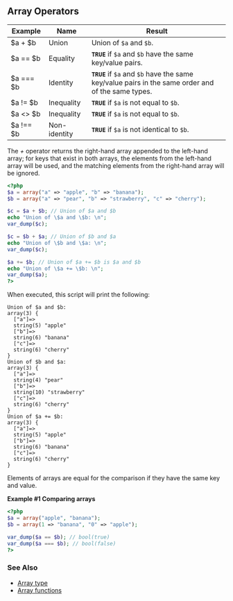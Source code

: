 Array Operators
---------------

| Example    | Name         | Result                                                                                             |
|------------|--------------|----------------------------------------------------------------------------------------------------|
| $a + $b    | Union        | Union of `$a` and `$b`.                                                                            |
| $a == $b   | Equality     | **`TRUE`** if `$a` and `$b` have the same key/value pairs.                                         |
| $a === $b  | Identity     | **`TRUE`** if `$a` and `$b` have the same key/value pairs in the same order and of the same types. |
| $a != $b   | Inequality   | **`TRUE`** if `$a` is not equal to `$b`.                                                           |
| $a \<\> $b | Inequality   | **`TRUE`** if `$a` is not equal to `$b`.                                                           |
| $a !== $b  | Non-identity | **`TRUE`** if `$a` is not identical to `$b`.                                                       |

The *+* operator returns the right-hand array appended to the left-hand
array; for keys that exist in both arrays, the elements from the
left-hand array will be used, and the matching elements from the
right-hand array will be ignored.

``` php
<?php
$a = array("a" => "apple", "b" => "banana");
$b = array("a" => "pear", "b" => "strawberry", "c" => "cherry");

$c = $a + $b; // Union of $a and $b
echo "Union of \$a and \$b: \n";
var_dump($c);

$c = $b + $a; // Union of $b and $a
echo "Union of \$b and \$a: \n";
var_dump($c);

$a += $b; // Union of $a += $b is $a and $b
echo "Union of \$a += \$b: \n";
var_dump($a);
?>
```

When executed, this script will print the following:

    Union of $a and $b:
    array(3) {
      ["a"]=>
      string(5) "apple"
      ["b"]=>
      string(6) "banana"
      ["c"]=>
      string(6) "cherry"
    }
    Union of $b and $a:
    array(3) {
      ["a"]=>
      string(4) "pear"
      ["b"]=>
      string(10) "strawberry"
      ["c"]=>
      string(6) "cherry"
    }
    Union of $a += $b:
    array(3) {
      ["a"]=>
      string(5) "apple"
      ["b"]=>
      string(6) "banana"
      ["c"]=>
      string(6) "cherry"
    }

Elements of arrays are equal for the comparison if they have the same
key and value.

**Example \#1 Comparing arrays**

``` php
<?php
$a = array("apple", "banana");
$b = array(1 => "banana", "0" => "apple");

var_dump($a == $b); // bool(true)
var_dump($a === $b); // bool(false)
?>
```

### See Also

-   <a href="/language/types/array.html" class="link">Array type</a>
-   <a href="/ref/array.html" class="link">Array functions</a>
